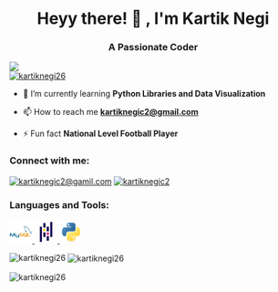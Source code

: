 <h1 align="center">Heyy there! 👋 , I'm Kartik Negi</h1>
<h3 align="center">A Passionate Coder</h3>
<img align="right" alt"Coding" width="1001" src="https://c.tenor.com/myPHsReL2YIAAAAd/hacker.gif">


<p align="left"> <a href="https://github.com/ryo-ma/github-profile-trophy"><img src="https://github-profile-trophy.vercel.app/?username=kartiknegi26" alt="kartiknegi26" /></a> </p>

- 🌱 I’m currently learning **Python Libraries and Data Visualization**

- 📫 How to reach me **kartiknegic2@gmail.com**

- ⚡ Fun fact **National Level Football Player**

<h3 align="left">Connect with me:</h3>
<p align="left">
<a href="https://fb.com/kartiknegic2@gamil.com" target="blank"><img align="center" src="https://raw.githubusercontent.com/rahuldkjain/github-profile-readme-generator/master/src/images/icons/Social/facebook.svg" alt="kartiknegic2@gamil.com" height="30" width="40" /></a>
<a href="https://instagram.com/kartiknegic2" target="blank"><img align="center" src="https://raw.githubusercontent.com/rahuldkjain/github-profile-readme-generator/master/src/images/icons/Social/instagram.svg" alt="kartiknegic2" height="30" width="40" /></a>
</p>

<h3 align="left">Languages and Tools:</h3>
<p align="left"> <a href="https://www.mysql.com/" target="_blank" rel="noreferrer"> <img src="https://raw.githubusercontent.com/devicons/devicon/master/icons/mysql/mysql-original-wordmark.svg" alt="mysql" width="40" height="40"/> </a> <a href="https://pandas.pydata.org/" target="_blank" rel="noreferrer"> <img src="https://raw.githubusercontent.com/devicons/devicon/2ae2a900d2f041da66e950e4d48052658d850630/icons/pandas/pandas-original.svg" alt="pandas" width="40" height="40"/> </a> <a href="https://www.python.org" target="_blank" rel="noreferrer"> <img src="https://raw.githubusercontent.com/devicons/devicon/master/icons/python/python-original.svg" alt="python" width="40" height="40"/> </a> </p>

<p><img align="left" src="https://github-readme-stats.vercel.app/api/top-langs?username=kartiknegi26&show_icons=true&locale=en&layout=compact" alt="kartiknegi26" /></p>

<p>&nbsp;<img align="center" src="https://github-readme-stats.vercel.app/api?username=kartiknegi26&show_icons=true&locale=en" alt="kartiknegi26" /></p>

<p><img align="center" src="https://github-readme-streak-stats.herokuapp.com/?user=kartiknegi26&" alt="kartiknegi26" /></p>
